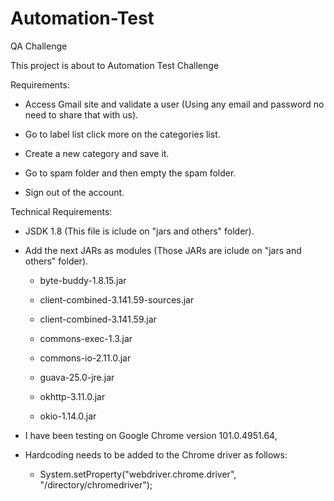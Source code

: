 # Automation-Test
QA Challenge

This project is about to Automation Test Challenge

Requirements:

* Access Gmail site and validate a user (Using any email and password no need to share that with us).

* Go to label list click more on the categories list.

* Create a new category and save it.

* Go to spam folder and then empty the spam folder.

* Sign out of the account.

Technical Requirements:

* JSDK 1.8 (This file is iclude on "jars and others" folder).

* Add the next JARs as modules (Those JARs are iclude on "jars and others" folder).

  - byte-buddy-1.8.15.jar

  - client-combined-3.141.59-sources.jar

  - client-combined-3.141.59.jar

  - commons-exec-1.3.jar
  
  - commons-io-2.11.0.jar

  - guava-25.0-jre.jar

  - okhttp-3.11.0.jar

  - okio-1.14.0.jar

* I have been testing on Google Chrome version 101.0.4951.64,

* Hardcoding needs to be added to the Chrome driver as follows: 

  - System.setProperty("webdriver.chrome.driver", "/directory/chromedriver"); 
